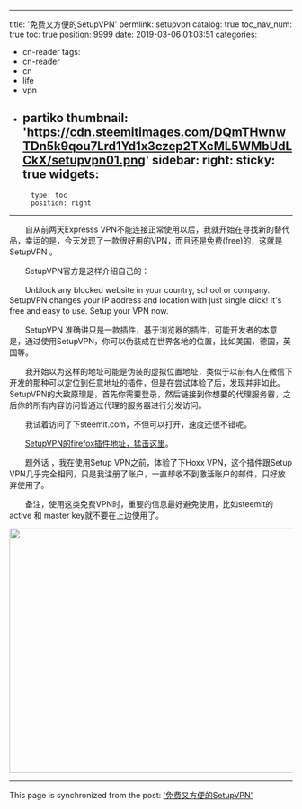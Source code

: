 
---
title: '免费又方便的SetupVPN'
permlink: setupvpn
catalog: true
toc_nav_num: true
toc: true
position: 9999
date: 2019-03-06 01:03:51
categories:
- cn-reader
tags:
- cn-reader
- cn
- life
- vpn
- partiko
thumbnail: 'https://cdn.steemitimages.com/DQmTHwnwTDn5k9qou7Lrd1Yd1x3czep2TXcML5WMbUdLCkX/setupvpn01.png'
sidebar:
    right:
        sticky: true
widgets:
    -
        type: toc
        position: right
---


<html>
<p>　　自从前两天Expresss VPN不能连接正常使用以后，我就开始在寻找新的替代品，幸运的是，今天发现了一款很好用的VPN，而且还是免费(free)的，这就是SetupVPN 。　　</p>
<p>　　SetupVPN官方是这样介绍自己的：　　</p>
<p>　　Unblock any blocked website in your country, school or company. SetupVPN changes your IP address and location with just single click! It's free and easy to use. Setup your VPN now.　　</p>
<p>　　SetupVPN 准确讲只是一款插件，基于浏览器的插件，可能开发者的本意是，通过使用SetupVPN，你可以伪装成在世界各地的位置，比如美国，德国，英国等。　　</p>
<p>　　我开始以为这样的地址可能是伪装的虚拟位置地址，类似于以前有人在微信下开发的那种可以定位到任意地址的插件，但是在尝试体验了后，发现并非如此。SetupVPN的大致原理是，首先你需要登录，然后链接到你想要的代理服务器，之后你的所有内容访问皆通过代理的服务器进行分发访问。　　</p>
<p>　　我试着访问了下steemit.com，不但可以打开，速度还很不错呢。　　</p>
<p>　　<a href="https://addons.mozilla.org/zh-CN/firefox/addon/setupvpn/?src=search">SetupVPN的firefox插件地址，猛击这里</a>。　　</p>
<p>　　题外话 ，我在使用Setup VPN之前，体验了下Hoxx VPN，这个插件跟Setup VPN几乎完全相同，只是我注册了账户，一直却收不到激活账户的邮件，只好放弃使用了。　　</p>
<p>　　备注，使用这类免费VPN时，重要的信息最好避免使用，比如steemit的active 和 master key就不要在上边使用了。</p>
<p><img src="https://cdn.steemitimages.com/DQmTHwnwTDn5k9qou7Lrd1Yd1x3czep2TXcML5WMbUdLCkX/setupvpn01.png" width="698" height="435"/></p>
</html>

- - -

This page is synchronized from the post: ['免费又方便的SetupVPN'](https://steemit.com/@rivalhw/setupvpn)
